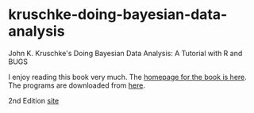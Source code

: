 kruschke-doing-bayesian-data-analysis
=====================================

John K. Kruschke's Doing Bayesian Data Analysis:  A Tutorial with R and BUGS 

I enjoy reading this book very much. The [homepage for the book is here](http://www.indiana.edu/~kruschke/DoingBayesianDataAnalysis/). The programs are downloaded from [here](http://www.indiana.edu/~kruschke/DoingBayesianDataAnalysis/Programs/). 

2nd Edition [site](https://sites.google.com/site/doingbayesiandataanalysis/)
